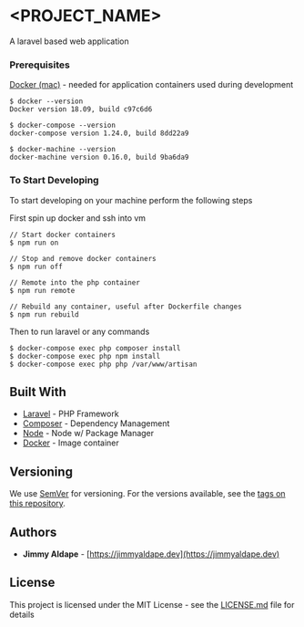 # <PROJECT_NAME>

A laravel based web application

### Prerequisites

[Docker (mac)](https://docs.docker.com/docker-for-mac/) - needed for application containers used during development

```
$ docker --version
Docker version 18.09, build c97c6d6

$ docker-compose --version
docker-compose version 1.24.0, build 8dd22a9

$ docker-machine --version
docker-machine version 0.16.0, build 9ba6da9
```

### To Start Developing

To start developing on your machine perform the following steps

First spin up docker and ssh into vm
```
// Start docker containers
$ npm run on

// Stop and remove docker containers
$ npm run off

// Remote into the php container
$ npm run remote

// Rebuild any container, useful after Dockerfile changes
$ npm run rebuild
```
Then to run laravel or any commands

```
$ docker-compose exec php composer install
$ docker-compose exec php npm install
$ docker-compose exec php php /var/www/artisan
```

## Built With

* [Laravel](https://laravel.com/docs/) - PHP Framework
* [Composer](https://getcomposer.org/doc/) - Dependency Management
* [Node](https://nodejs.org/en/) - Node w/ Package Manager
* [Docker](https://docs.docker.com/) - Image container 

## Versioning

We use [SemVer](http://semver.org/) for versioning. For the versions available, see the [tags on this repository](https://github.com/your/project/tags). 

## Authors

* **Jimmy Aldape** - [https://jimmyaldape.dev](https://jimmyaldape.dev)

## License

This project is licensed under the MIT License - see the [LICENSE.md](LICENSE.md) file for details
